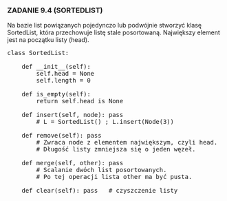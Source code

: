 <h3>ZADANIE 9.4 (SORTEDLIST)</h3>
<p>Na bazie list powiązanych pojedynczo lub podwójnie stworzyć klasę SortedList, która przechowuje listę stale posortowaną. Największy element jest na początku listy (head).

<pre>
class SortedList:

    def __init__(self):
        self.head = None
        self.length = 0

    def is_empty(self):
        return self.head is None

    def insert(self, node): pass
        # L = SortedList() ; L.insert(Node(3))

    def remove(self): pass
        # Zwraca node z elementem największym, czyli head.
        # Długość listy zmniejsza się o jeden węzeł.

    def merge(self, other): pass
        # Scalanie dwóch list posortowanych.
        # Po tej operacji lista other ma być pusta.

    def clear(self): pass   # czyszczenie listy
</pre>
